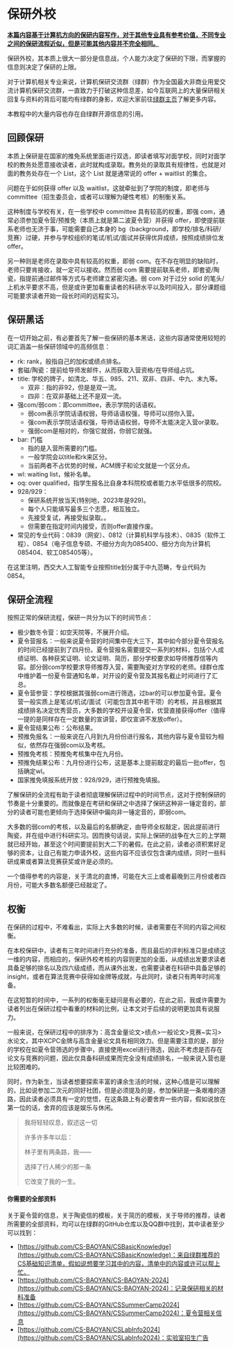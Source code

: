 # 保研外校

**<u>本篇内容基于计算机方向的保研内容写作，对于其他专业具有参考价值，不同专业之间的保研流程近似，但是可能其他内容并不完全相同。</u>**

保研外校，其本质上很大一部分是信息战，个人能力决定了保研的下限，而掌握的信息则决定了保研的上限。

对于计算机相关专业来说，计算机保研交流群（绿群）作为全国最大非商业用爱交流计算机保研交流群，一直致力于打破这种信息差，如今互联网上的大量保研相关回复与资料的背后可能均有绿群的身影，欢迎大家前往[绿群主页](https://github.com/CS-BAOYAN/)了解更多内容。

本教程中的大量内容也存在自绿群开源信息的引用。

## 回顾保研

本质上保研是在国家的推免系统里面进行双选，即读者填写对面学校，同时对面学校的教务处愿意接收读者，此时就构成录取。教务处的录取具有规律性，也就是对面的教务处存在一个 List，这个 List 就是通常说的 offer + waitlist 的集合。

问题在于如何获得 offer 以及 waitlist，这就牵扯到了学院的制度，即老师与 committee（招生委员会，或者可以理解为硬性考核）的制衡关系。

这种制度与学校有关，在一些学校中 committee 具有较高的权重，即强 com，通常必须参加夏令营/预推免（本质上就是第二波夏令营）并获得 offer，即使提前联系老师也无济于事，可能需要自己本身的 bg（background，即学校/排名/科研/竞赛）过硬，并参与学校组织的笔试/机试/面试并获得优异成绩，按照成绩排位发 offer。

另一种则是老师在录取中具有较高的权重，即弱 com。在不存在明显的缺陷时，老师只要肯接收，就一定可以接收。然而弱 com 需要提前联系老师，即套瓷/陶瓷，指提前通过邮件等方式与老师建立紧密沟通。弱 com 对于过分 solid 的笔头/上机水平要求不高，但是或许更加看重读者的科研水平以及时间投入，部分课题组可能要求读者开始一段长时间的远程实习。

## 保研黑话

在一切开始之前，有必要首先了解一些保研的基本黑话，这些内容通常使用较短的词汇涵盖一些保研领域中的高频信息：

- rk: rank，般指自己的加权或绩点排名。
- 套磁/陶瓷：提前给导师发邮件，从而获取入营资格/在导师组占坑。
- title: 学校的牌子，如清北、华五、985、211、双非、四非、中九、末九等。
    - 双非：指的非92，但是是双一流。
    - 四非：在双非基础上还不是双一流。
- 强com/弱com：即committee，表示学院的话语权。
    - 弱com表示学院话语权弱，导师话语权强，导师可以捞你入营。
    - 强com表示学院话语权强，导师话语权弱，导师不太能决定入营or录取。
    - 强弱com是相对的，你强它就弱，你弱它就强。
- bar: 门槛
    - 指的是入营所需要的门槛。
    - 一般学院会以title和rk来区分。
    - 当前两者不占优势的时候，ACM牌子和论文就是一个区分点。
- wl: waiting list，候补名单。
- oq: over qualified，指学生报名比自身本科院校或者能力水平低很多的院校。
- 928/929：
    - 保研系统开放当天(特别地，2023年是929)。
    - 每个人只能填写最多三个志愿，相互独立。
    - 先接受复试，再接受拟录取。。
    - 但需要在指定时间内接受，否则offer直接作废。
- 常见的专业代码：0839（网安）、0812（计算机科学与技术）、0835（软件工程）、0854（电子信息专硕、不细分方向为085400、细分方向为计算机085404、软工085405等）。

在这里注明，西交大人工智能专业按照title划分属于中九范畴，专业代码为0854。

## 保研全流程

按照正常的保研流程，保研一共分为以下的时间节点：

- 极少数冬令营：如空天院等，不展开介绍。
- 夏令营报名：一般来说夏令营的时间集中在大三下，其中如今部分夏令营报名的时间已经提前到了四月份。夏令营报名需要提交一系列的材料，包括个人成绩证明、各种获奖证明、论文证明、简历，部分学校要求如导师推荐信等内容。部分弱com学校要求导师推荐入营，需要陶瓷对方学校的老师。绿群仓库中维护着一份夏令营通知名单，对开设的夏令营及其报名截止时间进行了汇总。
- 夏令营参营：学校根据其强弱com进行筛选，过bar的可以参加夏令营。夏令营一般实质上是笔试/机试/面试（可能包含其中若干项）的考核，并且根据其成绩排名决定优秀营员，大多数的学校开设夏令营，优营直接获得offer（值得一提的是同样存在一定数量的宣讲营，即仅宣讲不发放offer）。
- 夏令营结果公布：公布结果。
- 预推免报名：一般来说在八月到九月份份进行报名，其他内容与夏令营较为相似，依然存在强弱com以及考核。
- 预推免考核：预推免考核集中在九月份。
- 预推免结果公布：九月份进行公布，这是基本上提前敲定的最后一批offer，包括确定wl。
- 国家推免填报系统开放：928/929，进行预推免填报。

了解保研的全流程有助于读者彻底理解保研过程中的时间节点，这对于控制保研的节奏是十分重要的。而就像是在考研和保研之中选择了保研这种非一锤定音的，部分的读者可能也更倾向于选择保研中偏向非一锤定音的，即弱com。

大多数的弱com的考核，以及最后的名额确定，由导师全权敲定，因此提前进行陶瓷，并在组中进行科研实习。因而换句话说，实际上保研的战争在大三的上学期就已经开始，甚至这个时间要提前到大二下的暑假。在此之前，读者必须积累好足够的资本，让自己有能力申请外校，这些内容不应该仅包含课内成绩，同时一些科研成果或者算法竞赛获奖或许是必须的。

一个值得参考的内容是，关于清北的直博，可能在大三上或者最晚到三月份或者四月份，可能大多数名额便已经敲定了。

## 权衡

在保研的过程中，不难看出，实际上大多数的时候，读者需要在不同的内容之间权衡。

在本校保研中，读者有三年时间进行充分的准备，而且最后的评判标准只是成绩这一维的内容，而相应的，保研外校考核的内容则更加的全面，从成绩出发要求读者具备足够的排名以及四六级成绩，而从课外出发，也需要读者在科研中具备足够的insight，或者在算法竞赛中获得如金牌等成就，与此同时，读者只有两年时间准备。

在这短暂的时间中，一系列的权衡毫无疑问是有必要的，在此之前，我或许需要为读者列出在保研过程中看重的材料的比例，让本文对于后续的说明更加具有说服力。

一般来说，在保研过程中的排序为：高含金量论文>绩点>一般论文>竞赛~实习>水论文，其中XCPC金牌与高含金量论文具有相同效力。但是需要注意的是，部分的学校在如夏令营筛选的步骤中，直接使用excel进行筛选，因此不考虑是否存在论文与竞赛的问题，因此仅具备科研成果而完全没有成绩排名，一般来说入营也是比较困难的。

同时，作为新生，当读者想要探索丰富的课余生活的时候，这种心情是可以理解的，比如说参加二次元的同好社团，但是必须提及的是，参加保研是一条艰难的道路，因此读者必须具有一定的觉悟，在这条路上有必要舍弃一些内容，假如说放在第一位的话，舍弃的应该是娱乐与休闲。

> 我将轻轻叹息，叙述这一切
> 
> 许多许多年以后：
> 
> 林子里有两条路，我——
> 
> 选择了行人稀少的那一条
> 
> 它改变了我的一生。

#### 你需要的全部资料

关于夏令营的信息，关于陶瓷信的模板，关于简历的模板，关于导师的推荐，读者所需要的全部资料，均可以在绿群的GitHub仓库以及QQ群中找到，其中读者至少可以找到：

- [https://github.com/CS-BAOYAN/CSBasicKnowledge](https://github.com/CS-BAOYAN/CSBasicKnowledge)：来自绿群推荐的CS基础知识清单，假如说想要学习其中的内容，清单中的内容或许可以帮上忙。
- [https://github.com/CS-BAOYAN/CS-BAOYAN-2024](https://github.com/CS-BAOYAN/CS-BAOYAN-2024)：记录保研相关的材料准备
- [https://github.com/CS-BAOYAN/CSSummerCamp2024](https://github.com/CS-BAOYAN/CSSummerCamp2024)：夏令营相关信息
- [https://github.com/CS-BAOYAN/CSLabInfo2024](https://github.com/CS-BAOYAN/CSLabInfo2024)：实验室招生广告
